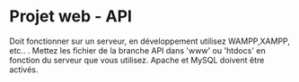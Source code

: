# Projet web - API
Doit fonctionner sur un serveur, en développement utilisez WAMPP,XAMPP, etc.. . Mettez les fichier de la branche API dans 'www' ou 'htdocs' en fonction du serveur que vous utilisez. Apache et MySQL doivent être activés.
